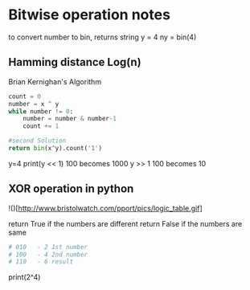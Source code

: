 # Bitwise operation notes

to convert number to bin, returns string
y = 4
ny = bin(4)

## Hamming distance Log(n)
Brian Kernighan's Algorithm
```python
count = 0
number = x ^ y
while number != 0:
    number = number & number-1
    count += 1

#second Solution
return bin(x^y).count('1')
```

y=4
print(y << 1)
100 becomes 1000
y >> 1
100 becomes 10


## XOR operation in python

!()[http://www.bristolwatch.com/pport/pics/logic_table.gif]

return True if the numbers are different
return False if the numbers are same

```python
# 010   - 2 1st number
# 100   - 4 2nd number
# 110   - 6 result
```
print(2^4)
